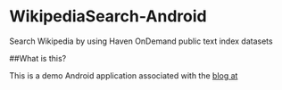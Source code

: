 # WikipediaSearch-Android
Search Wikipedia by using Haven OnDemand public text index datasets

##What is this?

This is a demo Android application associated with the [blog at](https://community.havenondemand.com/t5/Blog/bg-p/blog_iod)
